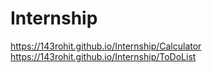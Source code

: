# Internship
https://143rohit.github.io/Internship/Calculator
https://143rohit.github.io/Internship/ToDoList
